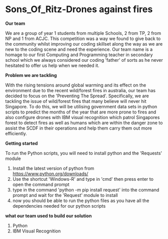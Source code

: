 # Sons_Of_Ritz-Drones against fires
**Our team**

We are a group of year 1 students from multiple Schools, 2 from TP, 2 from NP and 1 from ACJC. This competition was a way we found to give back to the community whilst improving our coding skillset along the way as we are new to the coding scene and need the experience. Our team name is a homage to our first Computing and Programming teacher in secondary school which we always considered our coding 'father' of sorts as he never hesitated to offer us help when we needed it.

**Problem we are tackling**

With the rising tensions around global warming and its effect on the environment due to the recent wild/forest fires in australia, our team has decided to focus on the 'Preventing The Spread'. Specifically, we are tackling the issue of wild/forest fires that many believe will never hit Singapore. To do this, we will be utilising government data sets in python scripts to predict the months of the year that are more prone to fires and also configure drones with IBM visual recognition which patrol Singapores forest to detect fires as well as humans which are within the danger zone to assist the SCDF in their operations and help them carry them out more efficiently.

**Getting started**

To run the Python scripts, you will need to install python and the 'Requests' module
1. Install the latest version of python from https://www.python.org/downloads/
2. Use the shortcut 'Windows-R' and type in 'cmd' then press enter to open the command prompt
3. type in the command 'python -m pip install request' into the command prompt and wait for the 'Request' module to install
4. now you should be able to run the python files as you have all the dependencies needed for our python scripts

**what our team used to build our solution**

1. Python
2. IBM Visual Recognition
